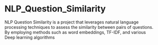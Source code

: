 # NLP_Question_Similarity
NLP Question Similarity is a project that leverages natural language processing techniques to assess the similarity between pairs of questions. By employing methods such as word embeddings, TF-IDF, and various Deep learning algorithms

